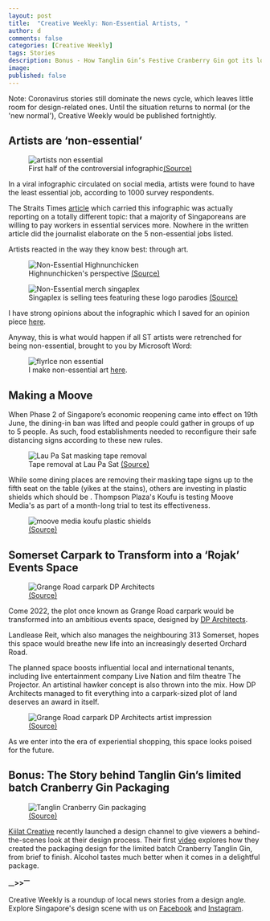 ```yaml
---
layout: post
title:  "Creative Weekly: Non-Essential Artists, "
author: d
comments: false
categories: [Creative Weekly]
tags: Stories
description: Bonus - How Tanglin Gin’s Festive Cranberry Gin got its look
image:
published: false
---
```


Note: Coronavirus stories still dominate the news cycle, which leaves little room for design-related ones. Until the situation returns to normal (or the 'new normal'), Creative Weekly would be published fortnightly.

<h2>Artists are ‘non-essential’</h2>

<figure>
<img src="" alt="artists non essential" />
<figcaption>First half of the controversial infographic<a href="https://www.straitstimes.com/singapore/manpower/8-in-10-singaporeans-willing-to-pay-more-for-essential-services">(Source)</a></figcaption>
</figure>

In a viral infographic circulated on social media, artists were found to have the least essential job, according to 1000 survey respondents.

The Straits Times <a href="https://www.straitstimes.com/singapore/manpower/8-in-10-singaporeans-willing-to-pay-more-for-essential-services">article</a> which carried this infographic was actually reporting on a totally different topic: that a majority of Singaporeans are willing to pay workers in essential services more. Nowhere in the written article did the journalist elaborate on the 5 non-essential jobs listed. 

Artists reacted in the way they know best: through art.

<figure>
<img src="" alt="Non-Essential Highnunchicken" />
<figcaption>Highnunchicken's perspective <a href="https://www.facebook.com/highnunchicken/photos/a.313936132651392/503876566990680">(Source)</a></figcaption>
</figure>

<figure>
<img src="" alt="Non-Essential merch singaplex" />
<figcaption>Singaplex is selling tees featuring these logo parodies <a href="https://www.facebook.com/singaplex/photos/a.2130237737268338/2448301312128644">(Source)</a></figcaption>
</figure>

I have strong opinions about the infographic which I saved for an opinion piece <a href="https://dis-sg.github.io/artists-non-essential/">here</a>. 

Anyway, this is what would happen if all ST artists were retrenched for being non-essential, brought to you by Microsoft Word: 

<figure>
<img src="" alt="flyrlce non essential" />
<figcaption>I make non-essential art <a href="https://www.instagram.com/flyrlce">here</a>.</figcaption>
</figure>

<h2>Making a Moove</h2>

When Phase 2 of Singapore’s economic reopening came into effect on 19th June, the dining-in ban was lifted and people could gather in groups of up to 5 people. As such, food establishments needed to reconfigure their safe distancing signs according to these new rules. 

<figure>
<img src="" alt="Lau Pa Sat masking tape removal" />
<figcaption>Tape removal at Lau Pa Sat <a href="https://www.straitstimes.com/singapore/coronavirus-spore-to-start-phase-2-reopening-on-june-19-dining-in-public-social-gatherings">(Source)</a></figcaption>
</figure>

While some dining places are removing their masking tape signs up to the fifth seat on the table (yikes at the stains), others are investing in plastic shields which should be . Thompson Plaza's Koufu is testing Moove Media's as part of a month-long trial to test its effectiveness.

<figure>
<img src="" alt="moove media koufu plastic shields" />
<figcaption><a href="https://www.lendleaseglobalcommercialreit.com/-/media/asia/lendlease-global-commercial-reit/investor-relations/sgx-announcements/2020/20200613/20200613--lendlease-global-commercial-reit-wins-tender-to-redevelop-grange-road-car-park.pdf">(Source)</a></figcaption>
</figure>


<h2>Somerset Carpark to Transform into a ‘Rojak’ Events Space</h2>

<figure>
<img src="" alt="Grange Road carpark DP Architects" />
<figcaption><a href="https://www.lendleaseglobalcommercialreit.com/-/media/asia/lendlease-global-commercial-reit/investor-relations/sgx-announcements/2020/20200613/20200613--lendlease-global-commercial-reit-wins-tender-to-redevelop-grange-road-car-park.pdf">(Source)</a></figcaption>
</figure>

Come 2022, the plot once known as Grange Road carpark would be transformed into an ambitious events space, designed by <a href="https://www.dpa.com.sg/">DP Architects</a>. 

Landlease Reit, which also manages the neighbouring 313 Somerset, hopes this space would breathe new life into an increasingly deserted Orchard Road. 

The planned space boosts influential local and international tenants, including live entertainment company Live Nation and film theatre The Projector. An artistinal hawker concept is also thrown into the mix. How DP Architects managed to fit everything into a carpark-sized plot of land deserves an award in itself. 

<figure>
<img src="" alt="Grange Road carpark DP Architects artist impression" />
<figcaption><a href="https://www.lendleaseglobalcommercialreit.com/-/media/asia/lendlease-global-commercial-reit/investor-relations/sgx-announcements/2020/20200613/20200613--lendlease-global-commercial-reit-wins-tender-to-redevelop-grange-road-car-park.pdf">(Source)</a></figcaption>
</figure>

As we enter into the era of experiential shopping, this space looks poised for the future.

<h2>Bonus: The Story behind Tanglin Gin’s limited batch Cranberry Gin Packaging</h2> 

<figure>
<img src="" alt="Tanglin Cranberry Gin packaging" />
<figcaption><a href="https://www.kiilatcreative.com/project/tanglin-cranberry">(Source)</a></figcaption>
</figure>

<a href="https://www.kiilatcreative.com/">Kiilat Creative</a> recently launched a design channel to give viewers a behind-the-scenes look at their design process. Their first <a href="https://www.youtube.com/watch?v=29dcbeK_UQ8">video</a> explores how they created the packaging design for the limited batch Cranberry Tanglin Gin, from brief to finish. Alcohol tastes much better when it comes in a delightful package. 

<strong><sub>—</sub>><sub></sub>><sup>—</sup></strong>

Creative Weekly is a roundup of local news stories from a design angle. Explore Singapore's design scene with us on <a href="https://www.facebook.com/designinsingapore/">Facebook</a> and <a href="https://www.instagram.com/designinsingapore/">Instagram</a>. 
